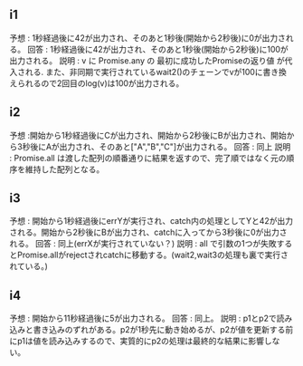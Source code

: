 ## i1

予想 : 1秒経過後に42が出力され、そのあと1秒後(開始から2秒後)に0が出力される。
回答 : 1秒経過後に42が出力され、そのあと1秒後(開始から2秒後)に100が出力される。
説明 : v に Promise.any の 最初に成功したPromiseの返り値 が代入される.
また、非同期で実行されているwait2()のチェーンでvが100に書き換えられるので2回目のlog(v)は100が出力される。

## i2

予想 :開始から1秒経過後にCが出力され、開始から2秒後にBが出力され、開始から3秒後にAが出力され、そのあと["A","B","C"]が出力される。
回答 : 同上
説明 : Promise.all は渡した配列の順番通りに結果を返すので、完了順ではなく元の順序を維持した配列となる。

## i3

予想 : 開始から1秒経過後にerrYが実行され、catch内の処理としてYと42が出力される。開始から2秒後にBが出力され、catchに入ってから3秒後に0が出力される。
回答 : 同上(errXが実行されていない？)
説明 : all で引数の1つが失敗するとPromise.allがrejectされcatchに移動する。(wait2,wait3の処理も裏で実行されている。)

## i4

予想 : 開始から11秒経過後に5が出力される。
回答 : 同上。
説明 : p1とp2で読み込みと書き込みのずれがある。p2が1秒先に動き始めるが、p2が値を更新する前にp1は値を読み込みするので、実質的にp2の処理は最終的な結果に影響しない。
